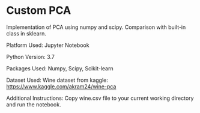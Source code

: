 # Custom PCA
Implementation of PCA using numpy and scipy. Comparison with built-in class in sklearn.

Platform Used: Jupyter Notebook

Python Version: 3.7

Packages Used: Numpy, Scipy, Scikit-learn

Dataset Used: Wine dataset from kaggle: https://www.kaggle.com/akram24/wine-pca

Additional Instructions: Copy wine.csv file to your current working directory and run the notebook.
